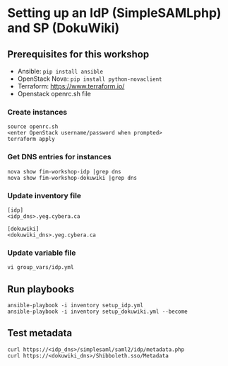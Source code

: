 # Setting up an IdP (SimpleSAMLphp) and SP (DokuWiki)

## Prerequisites for this workshop

- Ansible: `pip install ansible`
- OpenStack Nova: `pip install python-novaclient`
- Terraform: https://www.terraform.io/
- Openstack openrc.sh file 

### Create instances
```
source openrc.sh
<enter OpenStack username/password when prompted>
terraform apply
```

### Get DNS entries for instances
```
nova show fim-workshop-idp |grep dns
nova show fim-workshop-dokuwiki |grep dns
```
### Update inventory file
```
[idp]
<idp_dns>.yeg.cybera.ca

[dokuwiki]
<dokuwiki_dns>.yeg.cybera.ca
```

### Update variable file
```
vi group_vars/idp.yml
```


## Run playbooks
```
ansible-playbook -i inventory setup_idp.yml
ansible-playbook -i inventory setup_dokuwiki.yml --become
```

## Test metadata
```
curl https://<idp_dns>/simplesaml/saml2/idp/metadata.php
curl https://<dokuwiki_dns>/Shibboleth.sso/Metadata
```
